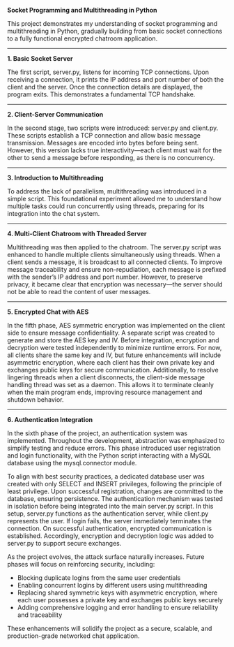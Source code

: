 **Socket Programming and Multithreading in Python**

This project demonstrates my understanding of socket programming and multithreading in Python, gradually building from basic socket connections to a fully functional encrypted chatroom application.

---

**1. Basic Socket Server**

The first script, server.py, listens for incoming TCP connections. Upon receiving a connection, it prints the IP address and port number of both the client and the server. Once the connection details are displayed, the program exits. This demonstrates a fundamental TCP handshake.
________________________________________
**2. Client-Server Communication**

In the second stage, two scripts were introduced: server.py and client.py. These scripts establish a TCP connection and allow basic message transmission. Messages are encoded into bytes before being sent. However, this version lacks true interactivity—each client must wait for the other to send a message before responding, as there is no concurrency.
________________________________________
**3. Introduction to Multithreading**

To address the lack of parallelism, multithreading was introduced in a simple script. This foundational experiment allowed me to understand how multiple tasks could run concurrently using threads, preparing for its integration into the chat system.
________________________________________
**4. Multi-Client Chatroom with Threaded Server**

Multithreading was then applied to the chatroom. The server.py script was enhanced to handle multiple clients simultaneously using threads. When a client sends a message, it is broadcast to all connected clients. To improve message traceability and ensure non-repudiation, each message is prefixed with the sender’s IP address and port number. However, to preserve privacy, it became clear that encryption was necessary—the server should not be able to read the content of user messages.
________________________________________
**5. Encrypted Chat with AES**

In the fifth phase, AES symmetric encryption was implemented on the client side to ensure message confidentiality. A separate script was created to generate and store the AES key and IV. Before integration, encryption and decryption were tested independently to minimize runtime errors. For now, all clients share the same key and IV, but future enhancements will include asymmetric encryption, where each client has their own private key and exchanges public keys for secure communication.
Additionally, to resolve lingering threads when a client disconnects, the client-side message handling thread was set as a daemon. This allows it to terminate cleanly when the main program ends, improving resource management and shutdown behavior.
________________________________________
**6. Authentication Integration**

In the sixth phase of the project, an authentication system was implemented. Throughout the development, abstraction was emphasized to simplify testing and reduce errors. This phase introduced user registration and login functionality, with the Python script interacting with a MySQL database using the mysql.connector module.

To align with best security practices, a dedicated database user was created with only SELECT and INSERT privileges, following the principle of least privilege. Upon successful registration, changes are committed to the database, ensuring persistence. The authentication mechanism was tested in isolation before being integrated into the main server.py script.
In this setup, server.py functions as the authentication server, while client.py represents the user. If login fails, the server immediately terminates the connection. On successful authentication, encrypted communication is established. Accordingly, encryption and decryption logic was added to server.py to support secure exchanges.

As the project evolves, the attack surface naturally increases. Future phases will focus on reinforcing security, including:

- Blocking duplicate logins from the same user credentials
- Enabling concurrent logins by different users using multithreading
- Replacing shared symmetric keys with asymmetric encryption, where each user possesses a private key and exchanges public keys securely
- Adding comprehensive logging and error handling to ensure reliability and traceability


These enhancements will solidify the project as a secure, scalable, and production-grade networked chat application.
